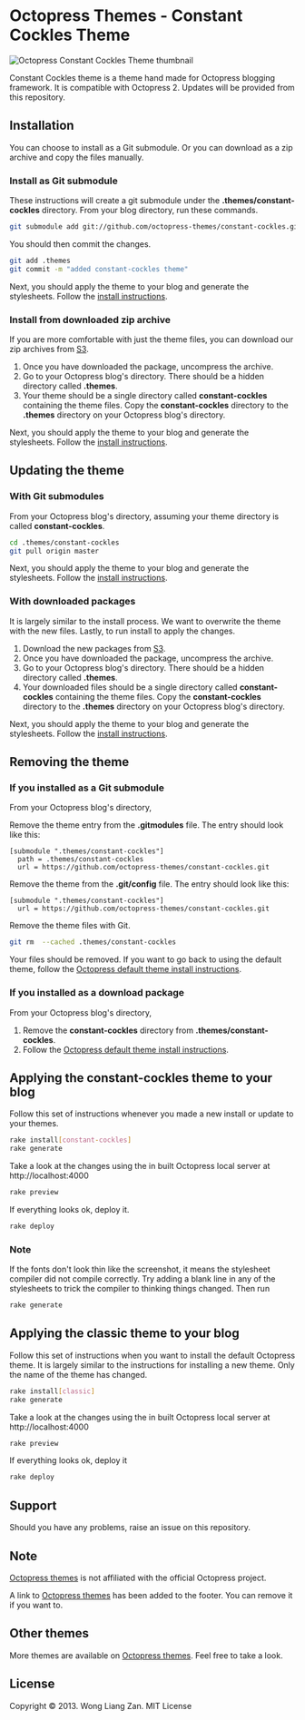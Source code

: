 # Octopress Themes - Constant Cockles Theme

![Octopress Constant Cockles Theme thumbnail](https://s3.amazonaws.com/static.octopressthemes.com/thumbnails/constant-cockles-thumbnail.png)

Constant Cockles theme is a theme hand made for Octopress blogging framework. It is compatible with Octopress 2. Updates will be provided from this repository.

## Installation

You can choose to install as a Git submodule. Or you can download as a zip archive and copy the files manually.

### Install as Git submodule

These instructions will create a git submodule under the __.themes/constant-cockles__ directory. From your blog directory, run these commands.

``` sh
git submodule add git://github.com/octopress-themes/constant-cockles.git .themes/constant-cockles
```

You should then commit the changes.

``` sh
git add .themes
git commit -m "added constant-cockles theme"
```

Next, you should apply the theme to your blog and generate the stylesheets. Follow the [install instructions](#applying-the-constant-cockles-theme-to-your-blog).

### Install from downloaded zip archive

If you are more comfortable with just the theme files, you can download our zip archives from [S3](https://s3.amazonaws.com/static.octopressthemes.com/themes/constant-cockles-v0.1.0.zip).

1. Once you have downloaded the package, uncompress the archive.
2. Go to your Octopress blog's directory. There should be a hidden directory called __.themes__.
3. Your theme should be a single directory called __constant-cockles__ containing the theme files. Copy the __constant-cockles__ directory to the __.themes__ directory on your Octopress blog's directory.

Next, you should apply the theme to your blog and generate the stylesheets. Follow the [install instructions](#applying-the-constant-cockles-theme-to-your-blog).

## Updating the theme

### With Git submodules

From your Octopress blog's directory, assuming your theme directory is called __constant-cockles__.

``` sh
cd .themes/constant-cockles
git pull origin master
```

Next, you should apply the theme to your blog and generate the stylesheets. Follow the [install instructions](#applying-the-constant-cockles-theme-to-your-blog).

### With downloaded packages

It is largely similar to the install process. We want to overwrite the theme with the new files. Lastly, to run install to apply the changes.

1. Download the new packages from [S3](https://s3.amazonaws.com/static.octopressthemes.com/themes/constant-cockles-v0.1.0.zip).
2. Once you have downloaded the package, uncompress the archive.
3. Go to your Octopress blog's directory. There should be a hidden directory called __.themes__.
4. Your downloaded files should be a single directory called __constant-cockles__ containing the theme files. Copy the __constant-cockles__ directory to the __.themes__ directory on your Octopress blog's directory.

Next, you should apply the theme to your blog and generate the stylesheets. Follow the [install instructions](#applying-the-constant-cockles-theme-to-your-blog).

## Removing the theme

### If you installed as a Git submodule

From your Octopress blog's directory,

Remove the theme entry from the __.gitmodules__ file. The entry should look like this:
```
[submodule ".themes/constant-cockles"]
  path = .themes/constant-cockles
  url = https://github.com/octopress-themes/constant-cockles.git
```

Remove the theme from the __.git/config__ file. The entry should look like this:
```
[submodule ".themes/constant-cockles"]
  url = https://github.com/octopress-themes/constant-cockles.git
```

Remove the theme files with Git.
``` sh
git rm  --cached .themes/constant-cockles
```

Your files should be removed. If you want to go back to using the default theme, follow the [Octopress default theme install instructions](#applying-the-classic-theme-to-your-blog).

### If you installed as a download package

From your Octopress blog's directory,

1. Remove the __constant-cockles__ directory from __.themes/constant-cockles__.
2. Follow the [Octopress default theme install instructions](#applying-the-constant-cockles-theme-to-your-blog).

## Applying the constant-cockles theme to your blog

Follow this set of instructions whenever you made a new install or update to your themes.

``` sh
rake install[constant-cockles]
rake generate
```

Take a look at the changes using the in built Octopress local server at http://localhost:4000

``` sh
rake preview
```

If everything looks ok, deploy it.

``` sh
rake deploy
```

### Note

If the fonts don't look thin like the screenshot, it means the stylesheet compiler did not compile correctly. Try adding a blank line in any of the stylesheets to trick the compiler to thinking things changed. Then run

``` sh
rake generate
```

## Applying the classic theme to your blog

Follow this set of instructions when you want to install the default Octopress theme. It is largely similar to the instructions for installing a new theme. Only the name of the theme has changed.

``` sh
rake install[classic]
rake generate
```

Take a look at the changes using the in built Octopress local server at http://localhost:4000

``` sh
rake preview
```

If everything looks ok, deploy it

``` sh
rake deploy
```

## Support

Should you have any problems, raise an issue on this repository.

## Note

[Octopress themes](http://octopressthemes.com) is not affiliated with the official Octopress project.

A link to [Octopress themes](http://octopressthemes.com) has been added to the footer. You can remove it if you want to.

## Other themes

More themes are available on [Octopress themes](http://octopressthemes.com). Feel free to take a look.

## License

Copyright &copy; 2013. Wong Liang Zan. MIT License
